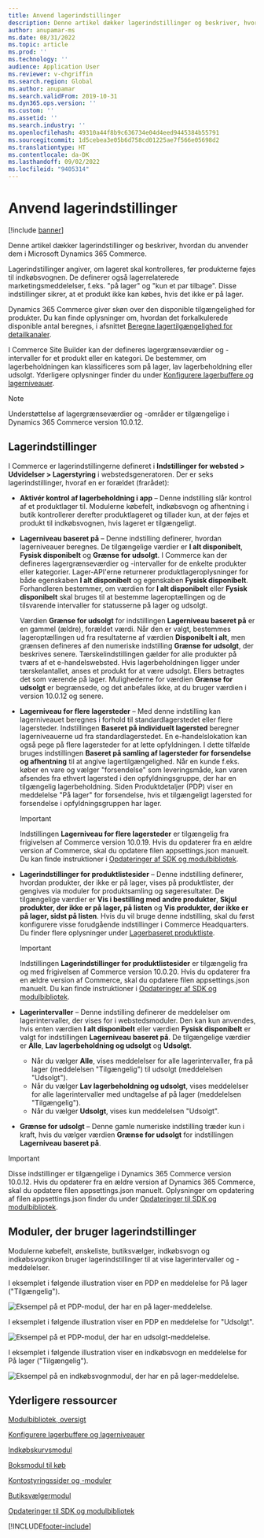 ```yaml
---
title: Anvend lagerindstillinger
description: Denne artikel dækker lagerindstillinger og beskriver, hvordan du anvender dem i Microsoft Dynamics 365 Commerce.
author: anupamar-ms
ms.date: 08/31/2022
ms.topic: article
ms.prod: ''
ms.technology: ''
audience: Application User
ms.reviewer: v-chgriffin
ms.search.region: Global
ms.author: anupamar
ms.search.validFrom: 2019-10-31
ms.dyn365.ops.version: ''
ms.custom: ''
ms.assetid: ''
ms.search.industry: ''
ms.openlocfilehash: 49310a44f8b9c636734e04d4eed9445384b55791
ms.sourcegitcommit: 1d5cebea3e05b6d758cd01225ae7f566e05698d2
ms.translationtype: HT
ms.contentlocale: da-DK
ms.lasthandoff: 09/02/2022
ms.locfileid: "9405314"
---
```

# <a name="apply-inventory-settings"></a>Anvend lagerindstillinger

[!include [banner](includes/banner.md)]

Denne artikel dækker lagerindstillinger og beskriver, hvordan du anvender dem i Microsoft Dynamics 365 Commerce.

Lagerindstillinger angiver, om lageret skal kontrolleres, før produkterne føjes til indkøbsvognen. De definerer også lagerrelaterede marketingsmeddelelser, f.eks. "på lager" og "kun et par tilbage". Disse indstillinger sikrer, at et produkt ikke kan købes, hvis det ikke er på lager.

Dynamics 365 Commerce giver skøn over den disponible tilgængelighed for produkter. Du kan finde oplysninger om, hvordan det forkalkulerede disponible antal beregnes, i afsnittet [Beregne lagertilgængelighed for detailkanaler](calculated-inventory-retail-channels.md).

I Commerce Site Builder kan der defineres lagergrænseværdier og -intervaller for et produkt eller en kategori. De bestemmer, om lagerbeholdningen kan klassificeres som på lager, lav lagerbeholdning eller udsolgt. Yderligere oplysninger finder du under [Konfigurere lagerbuffere og lagerniveauer](inventory-buffers-levels.md).

> [!NOTE]
> Understøttelse af lagergrænseværdier og -områder er tilgængelige i Dynamics 365 Commerce version 10.0.12.

## <a name="inventory-settings"></a>Lagerindstillinger

I Commerce er lagerindstillingerne defineret i **Indstillinger for websted \> Udvidelser \> Lagerstyring** i webstedsgeneratoren. Der er seks lagerindstillinger, hvoraf en er forældet (frarådet):

- **Aktivér kontrol af lagerbeholdning i app** – Denne indstilling slår kontrol af et produktlager til. Modulerne købefelt, indkøbsvogn og afhentning i butik kontrollerer derefter produktlageret og tillader kun, at der føjes et produkt til indkøbsvognen, hvis lageret er tilgængeligt.
- **Lagerniveau baseret på** – Denne indstilling definerer, hvordan lagerniveauer beregnes. De tilgængelige værdier er **I alt disponibelt**, **Fysisk disponibelt** og **Grænse for udsolgt**. I Commerce kan der defineres lagergrænseværdier og -intervaller for de enkelte produkter eller kategorier. Lager-API'erne returnerer produktlageroplysninger for både egenskaben **I alt disponibelt** og egenskaben **Fysisk disponibelt**. Forhandleren bestemmer, om værdien for **I alt disponibelt** eller **Fysisk disponibelt** skal bruges til at bestemme lageroptællingen og de tilsvarende intervaller for statusserne på lager og udsolgt.

    Værdien **Grænse for udsolgt** for indstillingen **Lagerniveau baseret på** er en gammel (ældre), forældet værdi. Når den er valgt, bestemmes lageroptællingen ud fra resultaterne af værdien **Disponibelt i alt**, men grænsen defineres af den numeriske indstilling **Grænse for udsolgt**, der beskrives senere. Tærskelindstillingen gælder for alle produkter på tværs af et e-handelswebsted. Hvis lagerbeholdningen ligger under tærskelantallet, anses et produkt for at være udsolgt. Ellers betragtes det som værende på lager. Mulighederne for værdien **Grænse for udsolgt** er begrænsede, og det anbefales ikke, at du bruger værdien i version 10.0.12 og senere.

- **Lagerniveau for flere lagersteder** – Med denne indstilling kan lagerniveauet beregnes i forhold til standardlagerstedet eller flere lagersteder. Indstillingen **Baseret på individuelt lagersted** beregner lagerniveauerne ud fra standardlagerstedet. En e-handelslokation kan også pege på flere lagersteder for at lette opfyldningen. I dette tilfælde bruges indstillingen **Baseret på samling af lagersteder for forsendelse og afhentning** til at angive lagertilgængelighed. Når en kunde f.eks. køber en vare og vælger "forsendelse" som leveringsmåde, kan varen afsendes fra ethvert lagersted i den opfyldningsgruppe, der har en tilgængelig lagerbeholdning. Siden Produktdetaljer (PDP) viser en meddelelse "På lager" for forsendelse, hvis et tilgængeligt lagersted for forsendelse i opfyldningsgruppen har lager. 

    > [!IMPORTANT] 
    > Indstillingen **Lagerniveau for flere lagersteder** er tilgængelig fra frigivelsen af Commerce version 10.0.19. Hvis du opdaterer fra en ældre version af Commerce, skal du opdatere filen appsettings.json manuelt. Du kan finde instruktioner i [Opdateringer af SDK og modulbibliotek](e-commerce-extensibility/sdk-updates.md#update-the-appsettingsjson-file).

- **Lagerindstillinger for produktlistesider** – Denne indstilling definerer, hvordan produkter, der ikke er på lager, vises på produktlister, der gengives via moduler for produktsamling og søgeresultater. De tilgængelige værdier er **Vis i bestilling med andre produkter**, **Skjul produkter, der ikke er på lager, på listen** og **Vis produkter, der ikke er på lager, sidst på listen**. Hvis du vil bruge denne indstilling, skal du først konfigurere visse forudgående indstillinger i Commerce Headquarters. Du finder flere oplysninger under [Lagerbaseret produktliste](inventory-aware-product-listing.md).

    > [!IMPORTANT] 
    > Indstillingen **Lagerindstillinger for produktlistesider** er tilgængelig fra og med frigivelsen af Commerce version 10.0.20. Hvis du opdaterer fra en ældre version af Commerce, skal du opdatere filen appsettings.json manuelt. Du kan finde instruktioner i [Opdateringer af SDK og modulbibliotek](e-commerce-extensibility/sdk-updates.md#update-the-appsettingsjson-file).

- **Lagerintervaller** – Denne indstilling definerer de meddelelser om lagerintervaller, der vises for i webstedsmoduler. Den kan kun anvendes, hvis enten værdien **I alt disponibelt** eller værdien **Fysisk disponibelt** er valgt for indstillingen **Lagerniveau baseret på**. De tilgængelige værdier er **Alle**, **Lav lagerbeholdning og udsolgt** og **Udsolgt**.

    - Når du vælger **Alle**, vises meddelelser for alle lagerintervaller, fra på lager (meddelelsen "Tilgængelig") til udsolgt (meddelelsen "Udsolgt").
    - Når du vælger **Lav lagerbeholdning og udsolgt**, vises meddelelser for alle lagerintervaller med undtagelse af på lager (meddelelsen "Tilgængelig").
    - Når du vælger **Udsolgt**, vises kun meddelelsen "Udsolgt".

- **Grænse for udsolgt** – Denne gamle numeriske indstilling træder kun i kraft, hvis du vælger værdien **Grænse for udsolgt** for indstillingen **Lagerniveau baseret på**.

> [!IMPORTANT] 
> Disse indstillinger er tilgængelige i Dynamics 365 Commerce version 10.0.12. Hvis du opdaterer fra en ældre version af Dynamics 365 Commerce, skal du opdatere filen appsettings.json manuelt. Oplysninger om opdatering af filen appsettings.json finder du under [Opdateringer til SDK og modulbibliotek](e-commerce-extensibility/sdk-updates.md#update-the-appsettingsjson-file).

## <a name="modules-that-use-inventory-settings"></a>Moduler, der bruger lagerindstillinger

Modulerne købefelt, ønskeliste, butiksvælger, indkøbsvogn og indkøbsvognikon bruger lagerindstillinger til at vise lagerintervaller og -meddelelser.

I eksemplet i følgende illustration viser en PDP en meddelelse for På lager ("Tilgængelig").

![Eksempel på et PDP-modul, der har en på lager-meddelelse.](./media/pdp-InStock.png)

I eksemplet i følgende illustration viser en PDP en meddelelse for "Udsolgt".

![Eksempel på et PDP-modul, der har en udsolgt-meddelelse.](./media/pdp-outofstock.png)

I eksemplet i følgende illustration viser en indkøbsvogn en meddelelse for På lager ("Tilgængelig").

![Eksempel på en indkøbsvognmodul, der har en på lager-meddelelse.](./media/cart-instock.png)

## <a name="additional-resources"></a>Yderligere ressourcer

[Modulbibliotek, oversigt](starter-kit-overview.md)

[Konfigurere lagerbuffere og lagerniveauer](inventory-buffers-levels.md)

[Indkøbskurvsmodul](add-cart-module.md)

[Boksmodul til køb](add-buy-box.md)

[Kontostyringssider og -moduler](account-management.md)

[Butiksvælgermodul](store-selector.md)

[Opdateringer til SDK og modulbibliotek](e-commerce-extensibility/sdk-updates.md)


[!INCLUDE[footer-include](../includes/footer-banner.md)]
